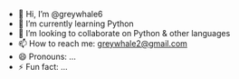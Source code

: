 - 👋 Hi, I’m @greywhale6
- 🌱 I’m currently learning Python
- 💞️ I’m looking to collaborate on Python & other languages
- 📫 How to reach me:  greywhale2@gmail.com
- 😄 Pronouns: ...
- ⚡ Fun fact: ...

<!---
greywhale6/greywhale6 is a ✨ special ✨ repository because its `README.md` (this file) appears on your GitHub profile.
You can click the Preview link to take a look at your changes.
--->
